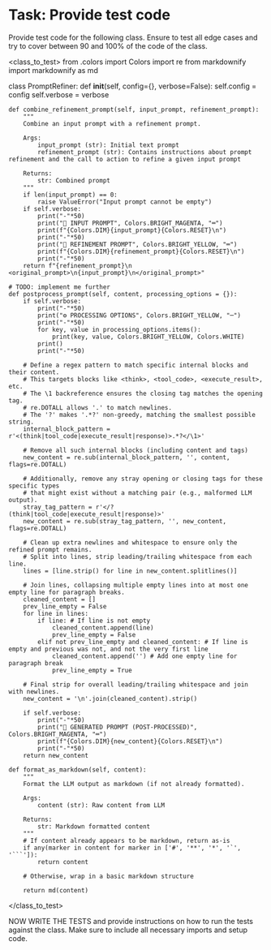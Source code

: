 # Task: Provide test code

Provide test code for the following class. Ensure to test all edge cases and try to cover between 90 and 100% of the code of the class.

<class_to_test>
from .colors import Colors
import re
from markdownify import markdownify as md

class PromptRefiner:
    def __init__(self, config={}, verbose=False):
        self.config = config
        self.verbose = verbose

    def combine_refinement_prompt(self, input_prompt, refinement_prompt):
        """
        Combine an input prompt with a refinement prompt.

        Args:
            input_prompt (str): Initial text prompt
            refinement_prompt (str): Contains instructions about prompt refinement and the call to action to refine a given input prompt

        Returns:
            str: Combined prompt
        """
        if len(input_prompt) == 0:
            raise ValueError("Input prompt cannot be empty")
        if self.verbose:
            print("-"*50)
            print("📝 INPUT PROMPT", Colors.BRIGHT_MAGENTA, "═")
            print(f"{Colors.DIM}{input_prompt}{Colors.RESET}\n")
            print("-"*50)
            print("🔧 REFINEMENT PROMPT", Colors.BRIGHT_YELLOW, "═")
            print(f"{Colors.DIM}{refinement_prompt}{Colors.RESET}\n")
            print("-"*50)
        return f"{refinement_prompt}\n <original_prompt>\n{input_prompt}\n</original_prompt>"

    # TODO: implement me further
    def postprocess_prompt(self, content, processing_options = {}):
        if self.verbose:
            print("-"*50)
            print("⚙️ PROCESSING OPTIONS", Colors.BRIGHT_YELLOW, "─")
            print("-"*50)
            for key, value in processing_options.items():
                print(key, value, Colors.BRIGHT_YELLOW, Colors.WHITE)
            print()
            print("-"*50)
        
        # Define a regex pattern to match specific internal blocks and their content.
        # This targets blocks like <think>, <tool_code>, <execute_result>, etc.
        # The \1 backreference ensures the closing tag matches the opening tag.
        # re.DOTALL allows '.' to match newlines.
        # The '?' makes '.*?' non-greedy, matching the smallest possible string.
        internal_block_pattern = r'<(think|tool_code|execute_result|response)>.*?</\1>'
        
        # Remove all such internal blocks (including content and tags)
        new_content = re.sub(internal_block_pattern, '', content, flags=re.DOTALL)
        
        # Additionally, remove any stray opening or closing tags for these specific types
        # that might exist without a matching pair (e.g., malformed LLM output).
        stray_tag_pattern = r'</?(think|tool_code|execute_result|response)>'
        new_content = re.sub(stray_tag_pattern, '', new_content, flags=re.DOTALL)

        # Clean up extra newlines and whitespace to ensure only the refined prompt remains.
        # Split into lines, strip leading/trailing whitespace from each line.
        lines = [line.strip() for line in new_content.splitlines()]
        
        # Join lines, collapsing multiple empty lines into at most one empty line for paragraph breaks.
        cleaned_content = []
        prev_line_empty = False
        for line in lines:
            if line: # If line is not empty
                cleaned_content.append(line)
                prev_line_empty = False
            elif not prev_line_empty and cleaned_content: # If line is empty and previous was not, and not the very first line
                cleaned_content.append('') # Add one empty line for paragraph break
                prev_line_empty = True
        
        # Final strip for overall leading/trailing whitespace and join with newlines.
        new_content = '\n'.join(cleaned_content).strip()

        if self.verbose:
            print("-"*50)
            print("🎯 GENERATED PROMPT (POST-PROCESSED)", Colors.BRIGHT_MAGENTA, "═")
            print(f"{Colors.DIM}{new_content}{Colors.RESET}\n")
            print("-"*50)
        return new_content
      
    def format_as_markdown(self, content):
        """
        Format the LLM output as markdown (if not already formatted).
        
        Args:
            content (str): Raw content from LLM
            
        Returns:
            str: Markdown formatted content
        """
        # If content already appears to be markdown, return as-is
        if any(marker in content for marker in ['#', '**', '*', '`', '```']):
            return content
        
        # Otherwise, wrap in a basic markdown structure
        
        return md(content)
</class_to_test>


NOW WRITE THE TESTS and provide instructions on how to run the tests against the class. Make sure to include all necessary imports and setup code.